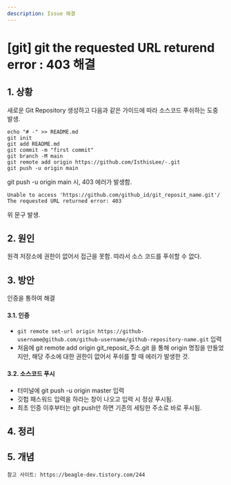 ```yaml
---
description: Issue 해결
---
```


# \[git] git the requested URL returend error : 403 해결

## 1. 상황

새로운 Git Repository 생성하고 다음과 같은 가이드에 따라 소스코드 푸쉬하는 도중 발생.

```
echo "# -" >> README.md
git init
git add README.md
git commit -m "first commit"
git branch -M main
git remote add origin https://github.com/IsthisLee/-.git
git push -u origin main
```

git push -u origin main 시, 403 에러가 발생함.

`Unable to access 'https://github.com/github_id/git_reposit_name.git'/ The requested URL returned error: 403`

위 문구 발생.

## 2. 원인

원격 저장소에 권한이 없어서 접근을 못함. 따라서 소스 코드를 푸쉬할 수 없다.

## 3. 방안

인증을 통하여 해결

#### 3.1. 인증

* `git remote set-url origin https://github-username@github.com/github-username/github-repository-name.git` 입력
* 처음에 git remote add origin git_reposit_주소.git 을 통해 origin 명칭을 만들었지만, 해당 주소에 대한 권한이 없어서 푸쉬를 할 때 에러가 발생한 것.

#### 3.2. 소스코드 푸시

* 터미널에 git push -u origin master 입력
* 깃헙 패스워드 입력을 하라는 창이 나오고 입력 시 정상 푸시됨.
* 최초 인증 이후부터는 git push만 하면 기존의 세팅한 주소로 바로 푸시됨.

## 4. 정리

## 5. 개념

```
참고 사이트: https://beagle-dev.tistory.com/244
```
